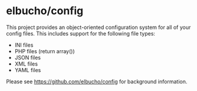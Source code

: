 # elbucho/config

This project provides an object-oriented configuration system for all of your config files.  This includes 
support for the following file types:

* INI files
* PHP files (return array())
* JSON files
* XML files
* YAML files

Please see <https://github.com/elbucho/config> for background information.


